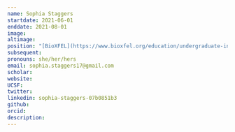 ```yaml
---
name: Sophia Staggers
startdate: 2021-06-01
enddate: 2021-08-01
image:
altimage:
position: "[BioXFEL](https://www.bioxfel.org/education/undergraduate-internships) Intern"
subsequent:
pronouns: she/her/hers
email: sophia.staggers17@gmail.com
scholar:
website:
UCSF:
twitter:
linkedin: sophia-staggers-07b0851b3
github:
orcid:
description:
---
```

